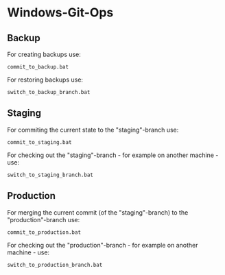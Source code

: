 # Windows-Git-Ops
## Backup
For creating backups use:
```windows-command-line
commit_to_backup.bat
```
For restoring backups use:
```windows-command-line
switch_to_backup_branch.bat
```
## Staging
For commiting the current state to the "staging"-branch use:
```windows-command-line
commit_to_staging.bat
```
For checking out the "staging"-branch - for example on another machine - use:
```windows-command-line
switch_to_staging_branch.bat
```
## Production
For merging the current commit (of the "staging"-branch) to the "production"-branch use:
```windows-command-line
commit_to_production.bat
```
For checking out the "production"-branch - for example on another machine - use:
```windows-command-line
switch_to_production_branch.bat
```

